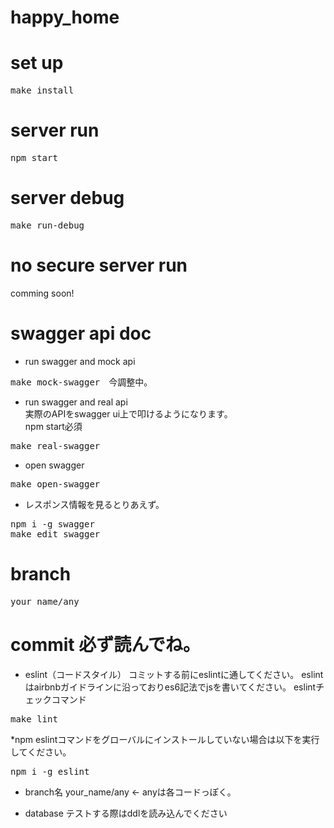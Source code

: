 # happy_home

# set up
<pre>
make install
</pre>

# server run
<pre>
npm start
</pre>

# server debug
<pre>
make run-debug
</pre>

# no secure server run
comming soon!

# swagger api doc
- run swagger and mock api
<pre>
make mock-swagger　今調整中。
</pre>
- run swagger and real api  
  実際のAPIをswagger ui上で叩けるようになります。  
  npm start必須
<pre>
make real-swagger
</pre>
- open swagger
<pre>
make open-swagger
</pre>
- レスポンス情報を見るとりあえず。
<pre>
npm i -g swagger
make edit swagger
</pre>

# branch
<pre>
your_name/any
</pre>

# commit 必ず読んでね。
- eslint（コードスタイル）
    コミットする前にeslintに通してください。
    eslintはairbnbガイドラインに沿っておりes6記法でjsを書いてください。
    eslintチェックコマンド
<pre>
make lint
</pre>
*npm eslintコマンドをグローバルにインストールしていない場合は以下を実行してください。
<pre>
npm i -g eslint
</pre>

- branch名
    your_name/any <- anyは各コードっぽく。

- database
    テストする際はddlを読み込んでください

    
    
